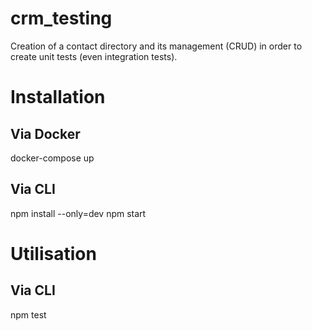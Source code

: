 # crm_testing
Creation of a contact directory and its management (CRUD) in order to create unit tests (even integration tests).
# Installation

## Via Docker
docker-compose up

## Via CLI
npm install --only=dev
npm start

# Utilisation

## Via CLI
npm test
